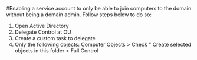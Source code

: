 #Enabling a service account to only be able to join computers to the domain without being a domain admin. Follow steps below to do so:

1. Open Active Directory
2. Delegate Control at OU 
3. Create a custom task to delegate 
4. Only the following objects: Computer Objects > Check " Create selected objects in this folder > Full Control
